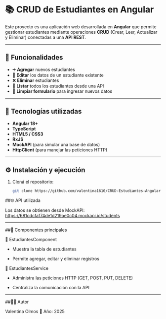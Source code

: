 # 📚 CRUD de Estudiantes en Angular

Este proyecto es una aplicación web desarrollada en **Angular** que permite gestionar estudiantes mediante operaciones **CRUD** (Crear, Leer, Actualizar y Eliminar) conectadas a una **API REST**.

---

## 🚀 Funcionalidades

- ➕ **Agregar** nuevos estudiantes  
- 📝 **Editar** los datos de un estudiante existente  
- ❌ **Eliminar** estudiantes  
- 👀 **Listar** todos los estudiantes desde una API  
- 🧹 **Limpiar formulario** para ingresar nuevos datos  

---

## 🧠 Tecnologías utilizadas

- **Angular 18+**
- **TypeScript**
- **HTML5 / CSS3**
- **RxJS**
- **MockAPI** (para simular una base de datos)
- **HttpClient** (para manejar las peticiones HTTP)

---

## ⚙️ Instalación y ejecución

1. Cloná el repositorio:
   ```bash
   git clone https://github.com/valentina1610/CRUD-Estudiantes-Angular.git```

##🌐 API utilizada

Los datos se obtienen desde MockAPI:
https://681cdcfaf74de1d219ae0c04.mockapi.io/students

---

##🧩 Componentes principales

🔹 EstudiantesComponent

- Muestra la tabla de estudiantes

- Permite agregar, editar y eliminar registros

🔹 EstudiantesService

- Administra las peticiones HTTP (GET, POST, PUT, DELETE)

- Centraliza la comunicación con la API

---
  
##🧑‍💻 Autor

Valentina Olmos
📅 Año: 2025
